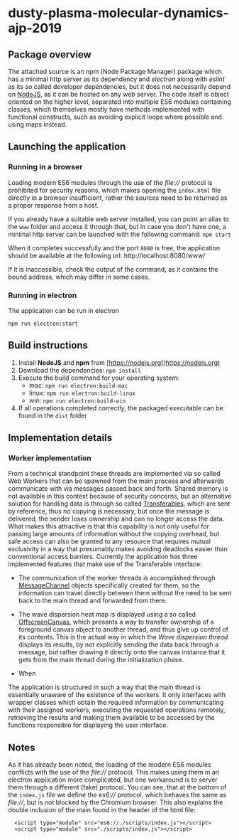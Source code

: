 # dusty-plasma-molecular-dynamics-ajp-2019

## Package overview

The attached source is an npm (Node Package Manager) package which has a minimal http server as its dependency and _electron_ along with _eslint_ as its so called developer dependencies, but it does not necessarily depend on [NodeJS](https://nodejs.org), as it can be hosted on any web server. The code itself is object oriented on the higher level, separated into multiple ES6 modules containing classes, which themselves mostly have methods implemented with functional constructs, such as avoiding explicit loops where possible and using maps instead.

## Launching the application

### Running in a browser

Loading modern ES6 modules through the use of the _file://_ protocol is prohibited for security reasons, which makes opening the `index.html` file directly in a browser insufficient, rather the sources need to be returned as a proper response from a host.

If you already have a suitable web server installed, you can point an alias to the `www` folder and access it through that, but in case you don't have one, a minimal http server can be launched with the following command: `npm start`

When it completes successfully and the port `8080` is free, the application should be available at the following url:
http://localhost:8080/www/

If it is inaccessible, check the output of the command, as it contains the bound address, which may differ in some cases.

### Running in electron

The application can be run in electron

`npm run electron:start`

## Build instructions

1. Install **NodeJS** and **npm** from [https://nodejs.org](https://nodejs.org)
2. Download the dependencies: `npm install`
3. Execute the build command for your operating system:
    - mac: `npm run electron:build-mac`
    - linux: `npm run electron:build-linux`
    - win: `npm run electron:build-win`
4. If all operations completed correctly, the packaged executable can be found in the `dist` folder

## Implementation details

### Worker implementation

From a technical standpoint these threads are implemented via so called Web Workers that can be spawned from the main process and afterwards communicate with via messages passed back and forth. Shared memory is not available in this context because of security concerns, but an alternative solution for handling data is through so called [Transferables](https://developer.mozilla.org/en-US/docs/Web/API/Transferable), which are sent by reference, thus no copying is necessary, but once the message is delivered, the sender loses ownership and can no longer access the data. What makes this attractive is that this capability is not only useful for passing large amounts of information without the copying overhead, but safe access can also be granted to any resource that requires mutual exclusivity in a way that presumably makes avoiding deadlocks easier than conventional access barriers. Currently the application has three implemented features that make use of the Transferable interface:

- The communication of the worker threads is accomplished through [MessageChannel](https://developer.mozilla.org/en-US/docs/Web/API/MessageChannel) objects specifically created for them, so the information can travel directly between them without the need to be sent back to the main thread and forwarded from there.

- The wave dispersion heat map is displayed using a so called [OffscreenCanvas](https://developer.mozilla.org/en-US/docs/Web/API/OffscreenCanvas), which presents a way to transfer ownership of a foreground canvas object to another thread, and thus give up control of its contents. This is the actual way in which the _Wave dispersion thread_ displays its results, by not explicitly sending the data back through a message, but rather drawing it directly onto the canvas instance that it gets from the main thread during the initialization phase.

- When 

The application is structured in such a way that the main thread is essentially unaware of the existence of the workers. It only interfaces with wrapper classes which obtain the required information by communicating with their assigned workers, executing the requested operations remotely, retrieving the results and making them available to be accessed by the functions responsible for displaying the user interface.

## Notes

As it has already been noted, the loading of the modern ES6 modules conflicts with the use of the _file://_ protocol.
This makes using them in an electron application more complicated, but one workaround is to server them through a different (fake) protocol.
You can see, that at the bottom of the `index.js` file we define the _es6://_ protocol, which behaves the same as _file://_, but is not blocked by the Chromium browser. This also explains the double inclusion of the main found in the header of the html file:

```
  <script type="module" src="es6://./scripts/index.js"></script>
  <script type="module" src="./scripts/index.js"></script>
```
